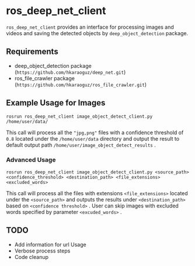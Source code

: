 ros_deep_net_client
=====
`ros_deep_net_client` provides an interface for processing images and videos and saving the detected objects by `deep_object_detection` package.

Requirements
-----
* deep_object_detection package (`https://github.com/hkaraoguz/deep_net.git`)
* ros_file_crawler package (`https://github.com/hkaraoguz/ros_file_crawler.git`)

Example Usage for Images
-----
```
rosrun ros_deep_net_client image_object_detect_client.py /home/user/data/
```
This call will process all the `"jpg,png"` files with a confidence threshold of `0.8` located under the `/home/user/data` directory and output the result to default output path `/home/user/image_object_detect_results` .

### Advanced Usage
```
rosrun ros_deep_net_client image_object_detect_client.py <source_path> <confidence_threshold> <destination_path> <file_extensions> <excluded_words>
```
This call will process all the files with extensions `<file_extensions>` located under the `<source_path>` and outputs the results under `<destination_path>` based on `<confidence threshold>` . User can skip images with excluded words specified by parameter `<excuded_words>` .

TODO
---
* Add information for url Usage
* Verbose process steps
* Code cleanup
